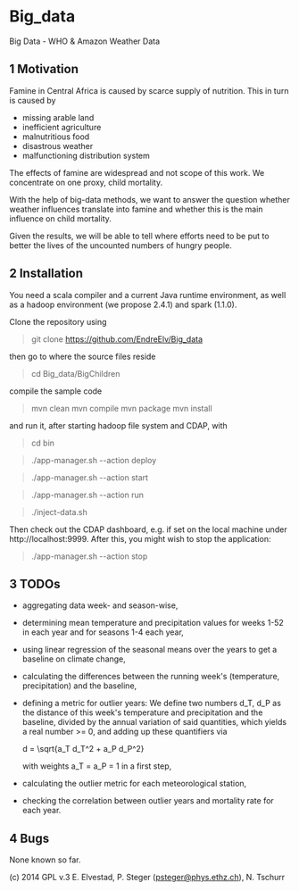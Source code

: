 Big_data
========

Big Data - WHO &amp; Amazon Weather Data

1 Motivation
------------

Famine in Central Africa is caused by scarce supply of nutrition. This
in turn is caused by

- missing arable land
- inefficient agriculture
- malnutritious food
- disastrous weather
- malfunctioning distribution system

The effects of famine are widespread and not scope of this work. We
concentrate on one proxy, child mortality.

With the help of big-data methods, we want to answer the question
whether weather influences translate into famine and whether this is
the main influence on child mortality.

Given the results, we will be able to tell where efforts need to be
put to better the lives of the uncounted numbers of hungry people.

2 Installation
--------------

You need a scala compiler and a current Java runtime environment, as well as a hadoop environment (we propose 2.4.1) and spark (1.1.0).

Clone the repository using

> git clone https://github.com/EndreElv/Big_data

then go to where the source files reside

> cd Big_data/BigChildren

compile the sample code

> mvn clean
> mvn compile
> mvn package
> mvn install

and run it, after starting hadoop file system and CDAP, with

> cd bin

> ./app-manager.sh --action deploy

> ./app-manager.sh --action start

> ./app-manager.sh --action run

> ./inject-data.sh

Then check out the CDAP dashboard, e.g. if set on the local machine under
http://localhost:9999. After this, you might wish to stop the application:

> ./app-manager.sh --action stop


3 TODOs
-------

- aggregating data week- and season-wise,

- determining mean temperature and precipitation values for weeks 1-52
  in each year and for seasons 1-4 each year,

- using linear regression of the seasonal means over the years to get
  a baseline on climate change,

- calculating the differences between the running week's (temperature,
  precipitation) and the baseline,

- defining a metric for outlier years: We define two numbers d_T, d_P
  as the distance of this week's temperature and precipitation and the
  baseline, divided by the annual variation of said quantities, which
  yields a real number >= 0,
  and adding up these quantifiers via

  d = \sqrt{a_T d_T^2 + a_P d_P^2}

  with weights a_T = a_P = 1 in a first step,

- calculating the outlier metric for each meteorological station,

- checking the correlation between outlier years and mortality rate
  for each year.


4 Bugs
------

None known so far.

(c) 2014 GPL v.3 E. Elvestad, P. Steger (psteger@phys.ethz.ch), N. Tschurr

